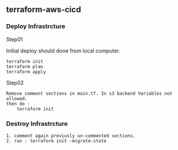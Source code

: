 ## terraform-aws-cicd


### Deploy Infrastrcture

Step01

Initial deploy should done from local computer.
```
terraform init
terraform plan
terraform apply
```

Step02
```
Remove comment sections in main.tf. In s3 backend Variables not allowed.
then do : 
    terraform init
```


### Destroy Infrastrcture
```
1. comment again previusly un-commented sections.
2. run : terraform init -migrate-state
```